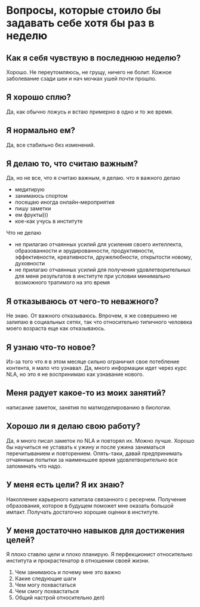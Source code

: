 # Вопросы, которые стоило бы задавать себе хотя бы раз в неделю

## Как я себя чувствую в последнюю неделю?
Хорошо. Не переутомляюсь, не грущу, ничего не болит. Кожное заболевание сзади шеи и нач мочках ушей почти прошло.

## Я хорошо сплю?
Да, как обычно ложусь и встаю примерно в одно и то же время.

## Я нормально ем?
Да, все стабильно без изменений.

## Я делаю то, что считаю важным?
Да, но не все, что я считаю важным, я делаю.
что я важного делаю
- медитирую
- занимаюсь спортом
- посещаю иногда онлайн-мероприятия
- пишу заметки
- ем фрукты)))
- кое-как учусь в институте

Что не делаю
- не прилагаю отчаянных усилий для усиления своего интеллекта, образованности и эрудированности, продуктивности, эффективности, креативности, дружелюбности, открытости новому, духовности
- не прилагаю отчаянных усилий для получения удовлетворительных для меня результатов в институте при условии минимально возможного тратимого на это время

## Я отказываюсь от чего-то неважного?
Не знаю. От важного отказываюсь. Впрочем, я же совершенно не залипаю в социальных сетях, так что относительно типичного человека моего возраста еще как отказываюсь.

## Я узнаю что-то новое?
Из-за того что я в этом месяце сильно ограничил свое потебление контента, я мало что узнавал. Да, много информации идет через курс NLA, но это я не воспринимаю как узнавание нового.

## Меня радует какое-то из моих занятий?
написание заметок, занятия по матмоделированию в биологии.

## Хорошо ли я делаю свою работу?
Да, я много писал заметок по NLA  и повторял их. Можно лучше. Хорошо бы научиться не уставать к ужину и после ужина заниматься перечитыванием и повторением. Опять-таки, давай предпринимать отчаянные попытки за наименьшее время удовлетворительно все запоминать что надо.
## У меня есть цели? Я их знаю?
Накопление карьерного капитала связанного с ресерчем. Получение образования, которое в будущем поможет мне оказать большой импакт. Получать достаточно хорошие оценки в институте.

## У меня достаточно навыков для достижения целей?
Я плохо ставлю цели и плохо планирую. Я перфекционист относительно института и прокрастенатор в отношении своей жизни. 

1. Чем занимаюсь и почему мне это важно 
2. Какие следующие шаги 
3. Чем могу похвастаться 
4. Чем смогу похвастаться 
5. Общий настрой относительно дел) 